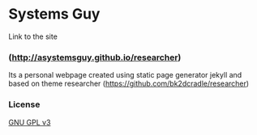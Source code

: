 # Systems Guy

Link to the site
### (http://asystemsguy.github.io/researcher)

Its a personal webpage created using static page generator jekyll and based on theme researcher (https://github.com/bk2dcradle/researcher)

### License

[GNU GPL v3](https://github.com/bk2dcradle/researcher/blob/gh-pages/LICENSE)
